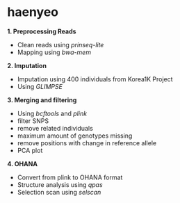 # haenyeo

**1. Preprocessing Reads**
  - Clean reads using *prinseq-lite*
  - Mapping using *bwa-mem*

**2. Imputation**
  - Imputation using 400 individuals from Korea1K Project
  - Using *GLIMPSE*

**3. Merging and filtering**
  - Using *bcftools* and *plink*
  - filter SNPS
  - remove related individuals
  - maximum amount of genotypes missing 
  - remove positions with change in reference allele
  - PCA plot
  
 **4. OHANA**
  - Convert from plink to OHANA format
  - Structure analysis using *qpas*
  - Selection scan using *selscan*
